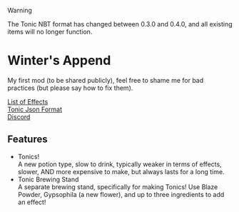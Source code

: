 > [!WARNING]
> The Tonic NBT format has changed between 0.3.0 and 0.4.0, and all existing items will no longer function.
# Winter's Append
My first mod (to be shared publicly), feel free to shame me for bad practices (but please say how to fix them).

[List of Effects](Docs/Effects.md)<br>
[Tonic Json Format](Docs/tonic_recipe.jsonc)<br>
[Discord](https://discord.gg/UgCpxTkY9n)
## Features
- Tonics!<br>
A new potion type, slow to drink, typically weaker in terms of effects, slower, AND more expensive to make, but always lasts for a long time.
- Tonic Brewing Stand<br>
A separate brewing stand, specifically for making Tonics! Use Blaze Powder, Gypsophila (a new flower), and up to three ingredients to add an effect!
